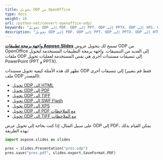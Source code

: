 ```yaml
---
title: تحويل ODP من OpenOffice
type: docs
weight: 10
url: /python-net/convert-openoffice-odp/
keywords: "تحويل ODP إلى PDF، ODP إلى PPT، ODP إلى PPTX، ODP إلى XPS، ODP إلى HTML، ODP إلى TIFF"
description: "تحويل ODP إلى PDF، ODP إلى PPT، ODP إلى PPTX، ODP إلى HTML، وغيرها من التنسيقات باستخدام Aspose.Slides."
---
```


[**واجهة برمجة تطبيقات Aspose.Slides**](https://products.aspose.com/slides/python-net/) تسمح لك بتحويل عروض ODP من OpenOffice إلى العديد من التنسيقات. واجهة برمجة التطبيقات المستخدمة لتحويل ملفات ODP إلى تنسيقات مستندات أخرى هي نفس المستخدمة لعمليات تحويل PowerPoint (PPT و PPTX).

تظهر لك هذه الأمثلة كيفية تحويل مستندات ODP إلى تنسيقات أخرى (فقط قم بتغيير ملف ODP المصدر):

- [تحويل ODP إلى HTML](/slides/python-net/convert-powerpoint-ppt-and-pptx-to-html/)
- [تحويل ODP إلى PDF](/slides/python-net/convert-powerpoint-ppt-and-pptx-to-pdf/)
- [تحويل ODP إلى TIFF](/slides/python-net/convert-powerpoint-to-tiff/)
- [تحويل ODP إلى SWF Flash](/slides/python-net/convert-powerpoint-ppt-and-pptx-to-swf-flash/)
- [تحويل ODP إلى XPS](/slides/python-net/convert-powerpoint-ppt-and-pptx-to-microsoft-xps-document/)
- [تحويل ODP إلى PDF مع الملاحظات](/slides/python-net/convert-powerpoint-ppt-and-pptx-to-pdf-with-notes/)
- [تحويل ODP إلى TIFF مع الملاحظات](/slides/python-net/convert-powerpoint-ppt-and-pptx-to-tiff-with-notes/)

على سبيل المثال، إذا كنت بحاجة إلى تحويل عرض ODP إلى PDF، يمكن القيام بذلك بهذه الطريقة:

```py
import aspose.slides as slides

pres = slides.Presentation("pres.odp")
pres.save("pres.pdf", slides.export.SaveFormat.PDF)
```